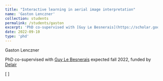 ```yaml
---
title: "Interactive learning in aerial image interpretation"
name: 'Gaston Lenczner'
collection: students
permalink: /students/gaston
excerpt: 'PhD co-supervised with [Guy Le Besnerais](https://scholar.google.fr/citations?user=r8V306wAAAAJ&hl=fr) expected fall 2022, funded by [Altea](https://www.delair.aero)'
date: 2022-09-10
type: 'phd'
---
```


Gaston Lenczner

PhD co-supervised with [Guy Le Besnerais](https://scholar.google.fr/citations?user=r8V306wAAAAJ&hl=fr) expected fall 2022, funded by [Delair](https://www.delair.aero)

\[  \]


